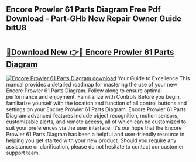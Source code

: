 ## Encore Prowler 61 Parts Diagram Free Pdf Download - Part-GHb New Repair Owner Guide bitU8

# <h2><a href="http://dfpo3fm.blite.top/?on=Encore+Prowler+61+Parts+Diagram">🔗Download New 👉🔴 Encore Prowler 61 Parts Diagram</a></h2>

[![Encore Prowler 61 Parts Diagram download](https://i.imgur.com/lujVjoI.png)](http://dfpo3fm.blite.top/?on=Encore+Prowler+61+Parts+Diagram)
Your Guide to Excellence This manual provides a detailed roadmap for mastering the use of your new Encore Prowler 61 Parts Diagram. Follow along to ensure optimal performance and enjoyment. Familiarize with Controls Before you begin, familiarize yourself with the location and function of all control buttons and settings on your Encore Prowler 61 Parts Diagram. Encore Prowler 61 Parts Diagram advanced features include object recognition, motion sensors, customizable alerts, and remote access, all of which can be customized to suit your preferences via the user interface. It's our hope that the Encore Prowler 61 Parts Diagram has been a helpful and user-friendly resource in helping you get started with your new product. Should you require any assistance or clarification, please do not hesitate to contact our customer support team.
